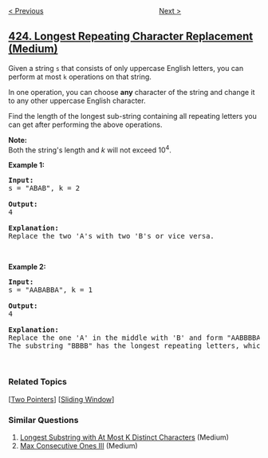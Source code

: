 <!--|This file generated by command(leetcode description); DO NOT EDIT.    |-->
<!--+----------------------------------------------------------------------+-->
<!--|@author    openset <openset.wang@gmail.com>                           |-->
<!--|@link      https://github.com/openset                                 |-->
<!--|@home      https://github.com/openset/leetcode                        |-->
<!--+----------------------------------------------------------------------+-->

[< Previous](../reconstruct-original-digits-from-english "Reconstruct Original Digits from English")
　　　　　　　　　　　　　　　　
[Next >](../word-squares "Word Squares")

## [424. Longest Repeating Character Replacement (Medium)](https://leetcode.com/problems/longest-repeating-character-replacement "替换后的最长重复字符")

<p>Given a string <code>s</code>&nbsp;that consists of only uppercase English letters, you can perform at most <code>k</code> operations on that string.</p>

<p>In one operation, you can choose <strong>any</strong> character of the string and change it to any other uppercase English character.</p>

<p>Find the length of the longest sub-string containing all repeating letters you can get after performing the above operations.</p>

<p><b>Note:</b><br />
Both the string&#39;s length and <i>k</i> will not exceed 10<sup>4</sup>.</p>

<p><b>Example 1:</b></p>

<pre>
<b>Input:</b>
s = &quot;ABAB&quot;, k = 2

<b>Output:</b>
4

<b>Explanation:</b>
Replace the two &#39;A&#39;s with two &#39;B&#39;s or vice versa.
</pre>

<p>&nbsp;</p>

<p><b>Example 2:</b></p>

<pre>
<b>Input:</b>
s = &quot;AABABBA&quot;, k = 1

<b>Output:</b>
4

<b>Explanation:</b>
Replace the one &#39;A&#39; in the middle with &#39;B&#39; and form &quot;AABBBBA&quot;.
The substring &quot;BBBB&quot; has the longest repeating letters, which is 4.
</pre>

<p>&nbsp;</p>

### Related Topics
  [[Two Pointers](../../tag/two-pointers/README.md)]
  [[Sliding Window](../../tag/sliding-window/README.md)]

### Similar Questions
  1. [Longest Substring with At Most K Distinct Characters](../longest-substring-with-at-most-k-distinct-characters) (Medium)
  1. [Max Consecutive Ones III](../max-consecutive-ones-iii) (Medium)
